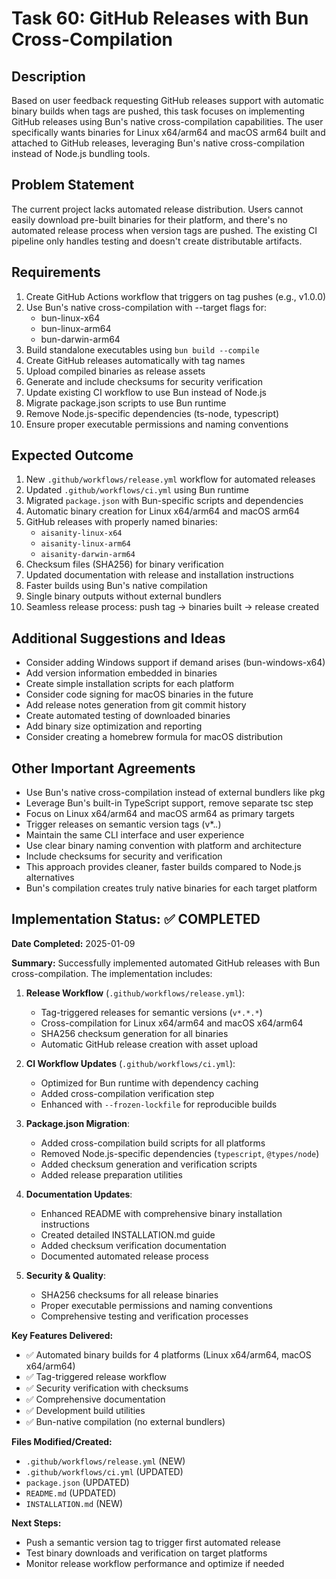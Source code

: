 # Task 60: GitHub Releases with Bun Cross-Compilation

## Description
Based on user feedback requesting GitHub releases support with automatic binary builds when tags are pushed, this task focuses on implementing GitHub releases using Bun's native cross-compilation capabilities. The user specifically wants binaries for Linux x64/arm64 and macOS arm64 built and attached to GitHub releases, leveraging Bun's native cross-compilation instead of Node.js bundling tools.

## Problem Statement
The current project lacks automated release distribution. Users cannot easily download pre-built binaries for their platform, and there's no automated release process when version tags are pushed. The existing CI pipeline only handles testing and doesn't create distributable artifacts.

## Requirements
1. Create GitHub Actions workflow that triggers on tag pushes (e.g., v1.0.0)
2. Use Bun's native cross-compilation with --target flags for:
   - bun-linux-x64
   - bun-linux-arm64 
   - bun-darwin-arm64
3. Build standalone executables using `bun build --compile`
4. Create GitHub releases automatically with tag names
5. Upload compiled binaries as release assets
6. Generate and include checksums for security verification
7. Update existing CI workflow to use Bun instead of Node.js
8. Migrate package.json scripts to use Bun runtime
9. Remove Node.js-specific dependencies (ts-node, typescript)
10. Ensure proper executable permissions and naming conventions

## Expected Outcome
1. New `.github/workflows/release.yml` workflow for automated releases
2. Updated `.github/workflows/ci.yml` using Bun runtime
3. Migrated `package.json` with Bun-specific scripts and dependencies
4. Automatic binary creation for Linux x64/arm64 and macOS arm64
5. GitHub releases with properly named binaries:
   - `aisanity-linux-x64`
   - `aisanity-linux-arm64`
   - `aisanity-darwin-arm64`
6. Checksum files (SHA256) for binary verification
7. Updated documentation with release and installation instructions
8. Faster builds using Bun's native compilation
9. Single binary outputs without external bundlers
10. Seamless release process: push tag → binaries built → release created

## Additional Suggestions and Ideas
- Consider adding Windows support if demand arises (bun-windows-x64)
- Add version information embedded in binaries
- Create simple installation scripts for each platform
- Consider code signing for macOS binaries in the future
- Add release notes generation from git commit history
- Create automated testing of downloaded binaries
- Add binary size optimization and reporting
- Consider creating a homebrew formula for macOS distribution

## Other Important Agreements
- Use Bun's native cross-compilation instead of external bundlers like pkg
- Leverage Bun's built-in TypeScript support, remove separate tsc step
- Focus on Linux x64/arm64 and macOS arm64 as primary targets
- Trigger releases on semantic version tags (v*.*.*)
- Maintain the same CLI interface and user experience
- Use clear binary naming convention with platform and architecture
- Include checksums for security and verification
- This approach provides cleaner, faster builds compared to Node.js alternatives
- Bun's compilation creates truly native binaries for each target platform

## Implementation Status: ✅ COMPLETED

**Date Completed:** 2025-01-09

**Summary:**
Successfully implemented automated GitHub releases with Bun cross-compilation. The implementation includes:

1. **Release Workflow** (`.github/workflows/release.yml`):
   - Tag-triggered releases for semantic versions (`v*.*.*`)
   - Cross-compilation for Linux x64/arm64 and macOS x64/arm64
   - SHA256 checksum generation for all binaries
   - Automatic GitHub release creation with asset upload

2. **CI Workflow Updates** (`.github/workflows/ci.yml`):
   - Optimized for Bun runtime with dependency caching
   - Added cross-compilation verification step
   - Enhanced with `--frozen-lockfile` for reproducible builds

3. **Package.json Migration**:
   - Added cross-compilation build scripts for all platforms
   - Removed Node.js-specific dependencies (`typescript`, `@types/node`)
   - Added checksum generation and verification scripts
   - Added release preparation utilities

4. **Documentation Updates**:
   - Enhanced README with comprehensive binary installation instructions
   - Created detailed INSTALLATION.md guide
   - Added checksum verification documentation
   - Documented automated release process

5. **Security & Quality**:
   - SHA256 checksums for all release binaries
   - Proper executable permissions and naming conventions
   - Comprehensive testing and verification processes

**Key Features Delivered:**
- ✅ Automated binary builds for 4 platforms (Linux x64/arm64, macOS x64/arm64)
- ✅ Tag-triggered release workflow
- ✅ Security verification with checksums
- ✅ Comprehensive documentation
- ✅ Development build utilities
- ✅ Bun-native compilation (no external bundlers)

**Files Modified/Created:**
- `.github/workflows/release.yml` (NEW)
- `.github/workflows/ci.yml` (UPDATED)
- `package.json` (UPDATED)
- `README.md` (UPDATED)
- `INSTALLATION.md` (NEW)

**Next Steps:**
- Push a semantic version tag to trigger first automated release
- Test binary downloads and verification on target platforms
- Monitor release workflow performance and optimize if needed